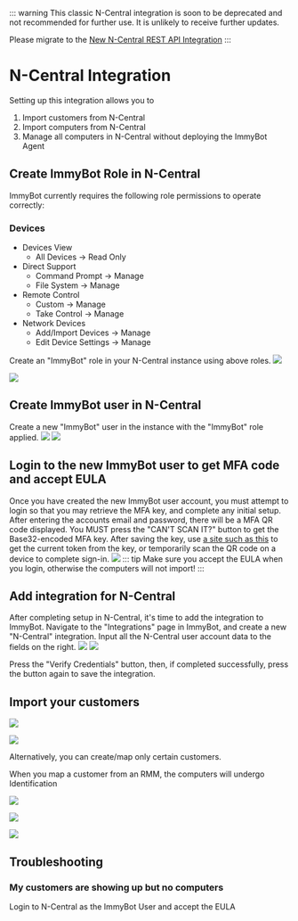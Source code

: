 ::: warning
This classic N-Central integration is soon to be deprecated and not recommended for further use.
It is unlikely to receive further updates.

Please migrate to the [New N-Central REST API Integration](/ncentral-integration-setup.html)
:::

# N-Central Integration

Setting up this integration allows you to

1. Import customers from N-Central
2. Import computers from N-Central
3. Manage all computers in N-Central without deploying the ImmyBot Agent

## Create ImmyBot Role in N-Central

ImmyBot currently requires the following role permissions to operate correctly:

### Devices

- Devices View
  - All Devices -> Read Only
- Direct Support
  - Command Prompt -> Manage
  - File System -> Manage
- Remote Control
  - Custom -> Manage
  - Take Control -> Manage
- Network Devices
  - Add/Import Devices -> Manage
  - Edit Device Settings -> Manage

Create an "ImmyBot" role in your N-Central instance using above roles.
![](/.vitepress/images/ncentraldocs/add_userrole_guide_1.png)

![](https://github.com/immense/immybot-documentation/assets/31077619/0e76619f-31af-4869-a9ac-78a221614aa9)

## Create ImmyBot user in N-Central

Create a new "ImmyBot" user in the instance with the "ImmyBot" role applied.
![](/.vitepress/images/ncentraldocs/add_user_guide_1.png)
![](/.vitepress/images/ncentraldocs/add_userrole_guide_2.png)

## Login to the new ImmyBot user to get MFA code and accept EULA

Once you have created the new ImmyBot user account, you must attempt to login
so that you may retrieve the MFA key, and complete any initial setup.
After entering the accounts email and password, there will be a MFA QR code displayed.
You MUST press the "CAN'T SCAN IT?" button to get the Base32-encoded MFA key.
After saving the key, use [a site such as this](https://totp.danhersam.com/?period=30&digits=6) to get the current token from the key, or temporarily scan the QR code on a device to complete sign-in.
![](/.vitepress/images/ncentraldocs/login_mfa_guide_1.png)
::: tip
Make sure you accept the EULA when you login, otherwise the computers will not import!
:::

## Add integration for N-Central

After completing setup in N-Central, it's time to add the integration to ImmyBot.
Navigate to the "Integrations" page in ImmyBot, and create a new "N-Central" integration.
Input all the N-Central user account data to the fields on the right.
![](/.vitepress/images/ncentraldocs/add_integration_guide_1.png)
![](/.vitepress/images/ncentraldocs/add_integration_guide_2.png)

Press the "Verify Credentials" button, then, if completed successfully, press the button again to save the integration.

## Import your customers

![](/.vitepress/images/2021-03-23-18-57-19.png)

![](/.vitepress/images/2021-03-23-19-01-36.png)

Alternatively, you can create/map only certain customers.

When you map a customer from an RMM, the computers will undergo Identification

![](/.vitepress/images/2021-03-23-19-03-33.png)

![](/.vitepress/images/2021-03-23-19-06-55.png)

![](/.vitepress/images/2021-03-23-19-08-30.png)

## Troubleshooting

### My customers are showing up but no computers

Login to N-Central as the ImmyBot User and accept the EULA
